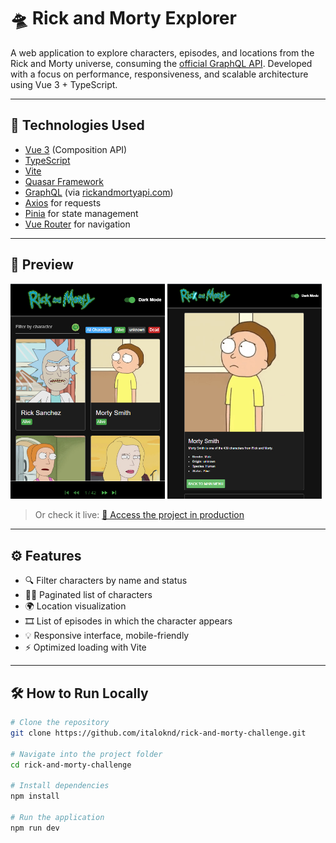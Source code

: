 # 🛸 Rick and Morty Explorer

A web application to explore characters, episodes, and locations from the Rick and Morty universe, consuming the [official GraphQL API](https://rickandmortyapi.com/graphql). Developed with a focus on performance, responsiveness, and scalable architecture using Vue 3 + TypeScript.

---

## 🚀 Technologies Used

- [Vue 3](https://vuejs.org/) (Composition API)
- [TypeScript](https://www.typescriptlang.org/)
- [Vite](https://vitejs.dev/)
- [Quasar Framework](https://quasar.dev/)
- [GraphQL](https://graphql.org/) (via [rickandmortyapi.com](https://rickandmortyapi.com/graphql))
- [Axios](https://axios-http.com/) for requests
- [Pinia](https://pinia.vuejs.org/) for state management
- [Vue Router](https://router.vuejs.org/) for navigation

---

## 📸 Preview

<img src="/rick-and-morty-challenge/public/screenshot1-rickandmorty.png" alt="screenshot" width="49%" />
<img src="/rick-and-morty-challenge/public/screenshot2-rickandmorty.png" alt="screenshot" width="49%" />

> Or check it live: [🔗 Access the project in production](https://rick-and-morty-challenge-zeta.vercel.app/)

---

## ⚙️ Features

- 🔍 Filter characters by name and status
- 🧙‍♂️ Paginated list of characters
- 🌍 Location visualization
- 🎞 List of episodes in which the character appears
- 💡 Responsive interface, mobile-friendly
- ⚡ Optimized loading with Vite

---

## 🛠 How to Run Locally

```bash
# Clone the repository
git clone https://github.com/italoknd/rick-and-morty-challenge.git

# Navigate into the project folder
cd rick-and-morty-challenge

# Install dependencies
npm install

# Run the application
npm run dev
```
